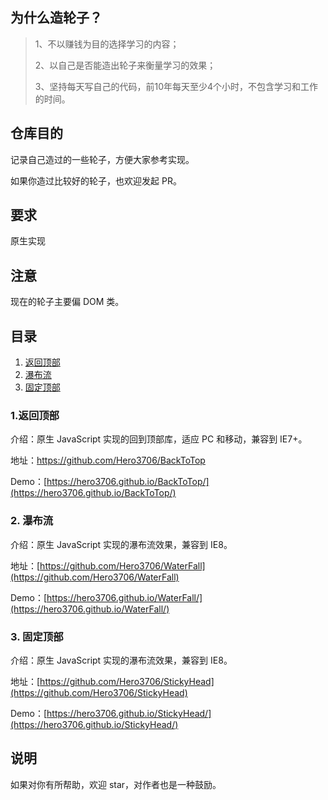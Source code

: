 
## 为什么造轮子？



> 
> 1、不以赚钱为目的选择学习的内容；
> 
> 2、以自己是否能造出轮子来衡量学习的效果；
> 
> 3、坚持每天写自己的代码，前10年每天至少4个小时，不包含学习和工作的时间。
> 


## 仓库目的

记录自己造过的一些轮子，方便大家参考实现。

如果你造过比较好的轮子，也欢迎发起 PR。

## 要求

原生实现

## 注意

现在的轮子主要偏 DOM 类。

## 目录

1. [返回顶部](#1返回顶部)
2. [瀑布流](#2瀑布流)
3. [固定顶部](#3固定顶部)

### 1.返回顶部

介绍：原生 JavaScript 实现的回到顶部库，适应 PC 和移动，兼容到 IE7+。

地址：[https://github.com/Hero3706/BackToTop
](https://github.com/Hero3706/BackToTop)

Demo：[https://hero3706.github.io/BackToTop/](https://hero3706.github.io/BackToTop/)

### 2. 瀑布流

介绍：原生 JavaScript 实现的瀑布流效果，兼容到 IE8。

地址：[https://github.com/Hero3706/WaterFall](https://github.com/Hero3706/WaterFall)

Demo：[https://hero3706.github.io/WaterFall/](https://hero3706.github.io/WaterFall/)

### 3. 固定顶部

介绍：原生 JavaScript 实现的瀑布流效果，兼容到 IE8。

地址：[https://github.com/Hero3706/StickyHead](https://github.com/Hero3706/StickyHead)

Demo：[https://hero3706.github.io/StickyHead/](https://hero3706.github.io/StickyHead/)

## 说明

如果对你有所帮助，欢迎 star，对作者也是一种鼓励。
